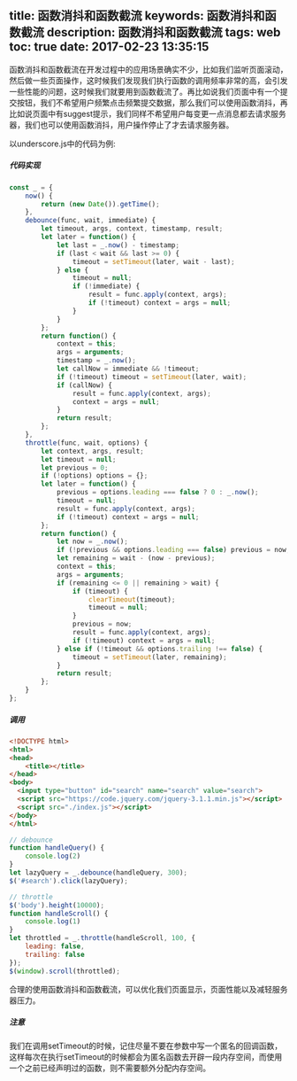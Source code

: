 title: 函数消抖和函数截流
keywords: 函数消抖和函数截流
description: 函数消抖和函数截流
tags: web
toc: true
date: 2017-02-23 13:35:15
---
函数消抖和函数截流在开发过程中的应用场景确实不少，比如我们监听页面滚动，然后做一些页面操作，这时候我们发现我们执行函数的调用频率非常的高，会引发一些性能的问题，这时候我们就要用到函数截流了。再比如说我们页面中有一个提交按钮，我们不希望用户频繁点击频繁提交数据，那么我们可以使用函数消抖，再比如说页面中有suggest提示，我们同样不希望用户每变更一点消息都去请求服务器，我们也可以使用函数消抖，用户操作停止了才去请求服务器。

<!-- more -->

以underscore.js中的代码为例:
##### 代码实现
```javascript
const _ = {
    now() {
        return (new Date()).getTime();
    },
    debounce(func, wait, immediate) {
        let timeout, args, context, timestamp, result;
        let later = function() {
            let last = _.now() - timestamp;
            if (last < wait && last >= 0) {
                timeout = setTimeout(later, wait - last);
            } else {
                timeout = null;
                if (!immediate) {
                    result = func.apply(context, args);
                    if (!timeout) context = args = null;
                }
            }
        };
        return function() {
            context = this;
            args = arguments;
            timestamp = _.now();
            let callNow = immediate && !timeout;
            if (!timeout) timeout = setTimeout(later, wait);
            if (callNow) {
                result = func.apply(context, args);
                context = args = null;
            }
            return result;
        };
    },
    throttle(func, wait, options) {
        let context, args, result;
        let timeout = null;
        let previous = 0;
        if (!options) options = {};
        let later = function() {
            previous = options.leading === false ? 0 : _.now();
            timeout = null;
            result = func.apply(context, args);
            if (!timeout) context = args = null;
        };
        return function() {
            let now = _.now();
            if (!previous && options.leading === false) previous = now;
            let remaining = wait - (now - previous);
            context = this;
            args = arguments;
            if (remaining <= 0 || remaining > wait) {
                if (timeout) {
                    clearTimeout(timeout);
                    timeout = null;
                }
                previous = now;
                result = func.apply(context, args);
                if (!timeout) context = args = null;
            } else if (!timeout && options.trailing !== false) {
                timeout = setTimeout(later, remaining);
            }
            return result;
        };
    }
};
```

##### 调用
```html
<!DOCTYPE html>
<html>
<head>
	<title></title>
</head>
<body>
  <input type="button" id="search" name="search" value="search">
  <script src="https://code.jquery.com/jquery-3.1.1.min.js"></script>
  <script src="./index.js"></script>
</body>
</html>
```

```javascript
// debounce
function handleQuery() {
    console.log(2)
}
let lazyQuery = _.debounce(handleQuery, 300);
$('#search').click(lazyQuery);

// throttle
$('body').height(10000);
function handleScroll() {
    console.log(1)
}
let throttled = _.throttle(handleScroll, 100, {
    leading: false,
    trailing: false
});
$(window).scroll(throttled);
```

合理的使用函数消抖和函数截流，可以优化我们页面显示，页面性能以及减轻服务器压力。

##### 注意
我们在调用setTimeout的时候，记住尽量不要在参数中写一个匿名的回调函数，这样每次在执行setTimeout的时候都会为匿名函数去开辟一段内存空间，而使用一个之前已经声明过的函数，则不需要额外分配内存空间。